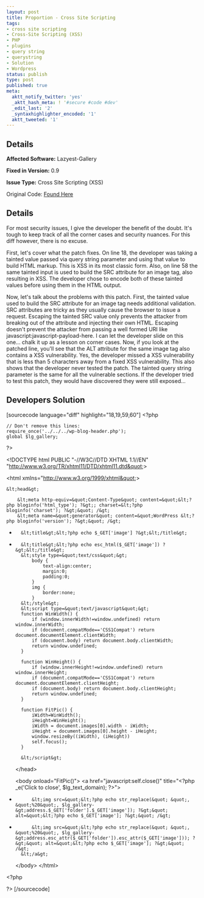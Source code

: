 ```yaml
---
layout: post
title: Proportion - Cross Site Scripting
tags:
- cross site scripting
- Cross-Site Scripting (XSS)
- PHP
- plugins
- query string
- querystring
- Solution
- Wordpress
status: publish
type: post
published: true
meta:
  aktt_notify_twitter: 'yes'
  _aktt_hash_meta: ! '#secure #code #dev'
  _edit_last: '2'
  _syntaxhighlighter_encoded: '1'
  aktt_tweeted: '1'
---
```

## Details
__Affected Software:__ Lazyest-Gallery

__Fixed in Version:__  0.9

__Issue Type:__ Cross Site Scripting (XSS)

Original Code: <a href="http://spotthevuln.com/2011/03/proportion/">Found Here</a>
## Details
For most security issues, I give the developer the benefit of the doubt. It's tough to keep track of all the corner cases and security nuances. For this diff however, there is no excuse.

First, let's cover what the patch fixes. On line 18, the developer was taking a tainted value passed via query string parameter and using that value to build HTML markup. This is XSS in its most classic form. Also, on line 58 the same tainted input is used to build the SRC attribute for an image tag, also resulting in XSS. The developer chose to encode both of these tainted values before using them in the HTML output.

Now, let's talk about the problems with this patch. First, the tainted value used to build the SRC attribute for an image tag needs additional validation. SRC attributes are tricky as they usually cause the browser to issue a request. Escaping the tainted SRC value only prevents the attacker from breaking out of the attribute and injecting their own HTML. Escaping doesn't prevent the attacker from passing a well formed URI like javascript:javascript-payload-here. I can let the developer slide on this one... chalk it up as a lesson on corner cases. Now, if you look at the patched line, you'll see that the ALT attribute for the same image tag also contains a XSS vulnerability. Yes, the developer missed a XSS vulnerability that is less than 5 characters away from a fixed XSS vulnerability. This also shows that the developer never tested the patch. The tainted query string parameter is the same for all the vulnerable sections. If the developer tried to test this patch, they would have discovered they were still exposed...

## Developers Solution
[sourcecode language="diff" highlight="18,19,59,60"]
&lt;?php

	// Don't remove this lines:
	require_once('../../../wp-blog-header.php');
	global $lg_gallery;

?&gt;

&lt;!DOCTYPE html PUBLIC &quot;-//W3C//DTD XHTML 1.1//EN&quot; &quot;http://www.w3.org/TR/xhtml11/DTD/xhtml11.dtd&quot;&gt;

&lt;html xmlns=&quot;http://www.w3.org/1999/xhtml&quot;&gt;

	&lt;head&gt;

		&lt;meta http-equiv=&quot;Content-Type&quot; content=&quot;&lt;?php bloginfo('html_type'); ?&gt;; charset=&lt;?php bloginfo('charset'); ?&gt;&quot; /&gt;
		&lt;meta name=&quot;generator&quot; content=&quot;WordPress &lt;?php bloginfo('version'); ?&gt;&quot; /&gt;

-		&lt;title&gt;&lt;?php echo $_GET['image'] ?&gt;&lt;/title&gt;
+		&lt;title&gt;&lt;?php echo esc_html($_GET['image']) ?&gt;&lt;/title&gt;
		&lt;style type=&quot;text/css&quot;&gt;
			body {
				text-align:center;
				margin:0;
				padding:0;
			}
			img {
				border:none;
			}
		&lt;/style&gt;
		&lt;script type=&quot;text/javascript&quot;&gt;
		function WinWidth()	{
			if (window.innerWidth!=window.undefined) return window.innerWidth;
			if (document.compatMode=='CSS1Compat') return document.documentElement.clientWidth;
			if (document.body) return document.body.clientWidth;
			return window.undefined;
		}

		function WinHeight() {
			if (window.innerHeight!=window.undefined) return window.innerHeight;
			if (document.compatMode=='CSS1Compat') return document.documentElement.clientHeight;
			if (document.body) return document.body.clientHeight;
			return window.undefined;
		}

		function FitPic() {
			iWidth=WinWidth();
			iHeight=WinHeight();
			iWidth = document.images[0].width - iWidth;
			iHeight = document.images[0].height - iHeight;
			window.resizeBy((iWidth), (iHeight))
			self.focus();
		}

		&lt;/script&gt;
	&lt;/head&gt;

	&lt;body onload=&quot;FitPic()&quot;&gt;
		&lt;a href=&quot;javascript:self.close()&quot; title=&quot;&lt;?php _e('Click to close', $lg_text_domain); ?&gt;&quot;&gt;
-			&lt;img src=&quot;&lt;?php echo str_replace(&quot; &quot;, &quot;%20&quot;, $lg_gallery-&gt;address.$_GET['folder'].$_GET['image']); ?&gt;&quot; alt=&quot;&lt;?php echo $_GET['image']; ?&gt;&quot; /&gt;
+			&lt;img src=&quot;&lt;?php echo str_replace(&quot; &quot;, &quot;%20&quot;, $lg_gallery-&gt;address.esc_attr($_GET['folder']).esc_attr($_GET['image'])); ?&gt;&quot; alt=&quot;&lt;?php echo $_GET['image']; ?&gt;&quot; /&gt;
		&lt;/a&gt;
	&lt;/body&gt;
&lt;/html&gt;

&lt;?php

?&gt;
[/sourcecode]
